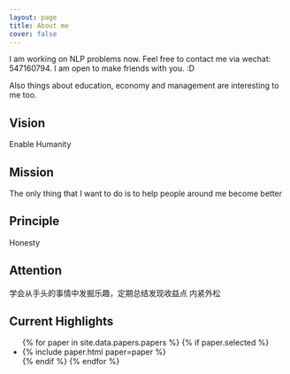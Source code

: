 ```yaml
---
layout: page
title: About me
cover: false
---
```


I am working on NLP problems now. Feel free to contact me via wechat: 547160794. I am open to make friends with you. :D

Also things about education, economy and management are interesting to me too. 
## Vision
Enable Humanity

## Mission
The only thing that I want to do is to help people around me become better

## Principle
Honesty

## Attention
学会从手头的事情中发掘乐趣，定期总结发现收益点
内紧外松

## Current Highlights

<script async src="//pagead2.googlesyndication.com/pagead/js/adsbygoogle.js"></script>
<script>
  (adsbygoogle = window.adsbygoogle || []).push({
    google_ad_client: "ca-pub-7419738440913608",
    enable_page_level_ads: true
  });
</script>

<ul>
{% for paper in site.data.papers.papers %}
  {% if paper.selected %}
  <li>
  {% include paper.html paper=paper %}
  </li>
  {% endif %}
{% endfor %}
</ul>

